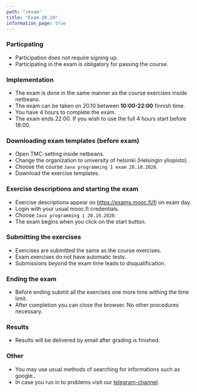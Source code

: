 ```yaml
---
path: "/exam"
title: "Exam 20.10"
information_page: true
---
```


### Particpating

* Participation does not require signing up.
* Participating in the exam is obligatory for passing the course.

### Implementation

* The exam is done in the same manner as the course exercises inside netbeans.
* The exam can be taken on 20.10 between **10:00-22:00** finnish time.
* You have 4 hours to complete the exam.
* The exam ends 22:00. If you wish to use the full 4 hours start before 18:00.

### Downloading exam templates (before exam)

* Open TMC-setting inside netbeans.
* Change the organization to university of helsinki (Helsingin yliopisto).
* Choose the course `Java programming 1 exam 20.10.2020`.
* Download the exercise templates.

### Exercise descriptions and starting the exam

* Exercise descriptions appear on <a href="https://exams.mooc.fi/fi">https://exams.mooc.fi/fi</a> on exam day.
* Login with your usual mooc.fi credentials.
* Choose `Java programming 1 20.10.2020`.
* The exam begins when you click on the start button.

### Submitting the exercises

* Exercises are submitted the same as the course exercises.
* Exam exercises do not have automatic tests.
* Submissions beyond the exam time leads to disqualification.

### Ending the exam

* Before ending submit all the exercises one more time withing the time limit.
* After completion you can close the browser. No other procedures necessary.

### Results

* Results will be delivered by email after grading is finished.

### Other

* You may use usual methods of searching for informations such as google..
* In case you run in to problems visit our [telegram-channel](https://t.me/java_programming_mooc).
